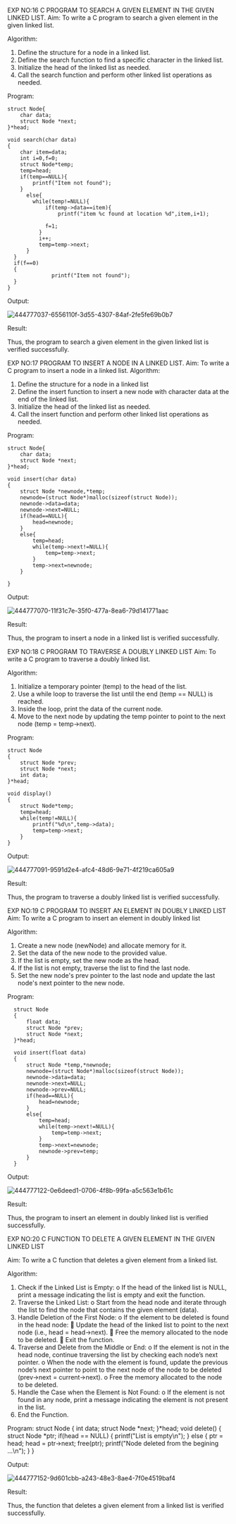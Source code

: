 EXP NO:16 C PROGRAM TO SEARCH A GIVEN ELEMENT IN THE GIVEN LINKED LIST.
Aim:
To write a C program to search a given element in the given linked list.

Algorithm:
1.	Define the structure for a node in a linked list.
2.	Define the search function to find a specific character in the linked list.
3.	Initialize the head of the linked list as needed.
4.	Call the search function and perform other linked list operations as needed.
 
Program:

    struct Node{
        char data; 
        struct Node *next;
    }*head;
    
    void search(char data)
    {
        char item=data;
        int i=0,f=0;
        struct Node*temp;
        temp=head;
        if(temp==NULL){
            printf("Item not found");
        }
          else{
            while(temp!=NULL){
                if(temp->data==item){
                    printf("item %c found at location %d",item,i+1);
                
                f=1;
              }
              i++;
              temp=temp->next;      
          }        
      }
      if(f==0)
      {
                  printf("Item not found");
      }
    }
  
Output:

![444777037-6556110f-3d55-4307-84af-2fe5fe69b0b7](https://github.com/user-attachments/assets/1a6613bb-5073-4561-bf38-9672a1923c5a)


Result:

Thus, the program to search a given element in the given linked list is verified successfully.


 
EXP NO:17  PROGRAM TO INSERT A NODE IN A LINKED LIST.
Aim:
To write a C program to insert a node in a linked list.
Algorithm:
1.	Define the structure for a node in a linked list
2.	Define the insert function to insert a new node with character data at the end of the linked list.
3.	Initialize the head of the linked list as needed.
4.	Call the insert function and perform other linked list operations as needed.
 
Program:

    struct Node{
        char data; 
        struct Node *next;
    }*head;
    
    void insert(char data)
    {
        struct Node *newnode,*temp;
        newnode=(struct Node*)malloc(sizeof(struct Node));
        newnode->data=data;
        newnode->next=NULL;
        if(head==NULL){
            head=newnode;
        }
        else{
            temp=head;
            while(temp->next!=NULL){
                temp=temp->next;
            }
            temp->next=newnode;
        }
        
    }
Output:

 ![444777070-11f31c7e-35f0-477a-8ea6-79d141771aac](https://github.com/user-attachments/assets/b015dfbb-2076-42a0-bd7b-f1a2aaa17c4c)

Result:

Thus, the program to insert a node in a linked list is verified successfully.


 
EXP NO:18 C PROGRAM TO TRAVERSE A DOUBLY LINKED LIST
Aim:
To write a C program to traverse a doubly linked list.

Algorithm:
1.	Initialize a temporary pointer (temp) to the head of the list.
2.	Use a while loop to traverse the list until the end (temp == NULL) is reached.
3.	Inside the loop, print the data of the current node.
4.	Move to the next node by updating the temp pointer to point to the next node (temp = temp->next).
 
Program:

    struct Node
    {
        struct Node *prev;
        struct Node *next;
        int data;
    }*head;
    
    void display()
    {
        struct Node*temp;
        temp=head;
        while(temp!=NULL){
            printf("%d\n",temp->data);
            temp=temp->next;
        }        
    }
Output:

![444777091-9591d2e4-afc4-48d6-9e71-4f219ca605a9](https://github.com/user-attachments/assets/a9311bfd-be17-40cc-a85c-8bbe77d37eb6)


Result:

Thus, the program to traverse a doubly linked list is verified successfully. 



EXP NO:19 C PROGRAM TO INSERT AN ELEMENT IN DOUBLY LINKED LIST
Aim:
To write a C program to insert an element in doubly linked list

Algorithm:
1.	Create a new node (newNode) and allocate memory for it.
2.	Set the data of the new node to the provided value.
3.	If the list is empty, set the new node as the head.
4.	If the list is not empty, traverse the list to find the last node.
5.	Set the new node's prev pointer to the last node and update the last node's next pointer to the new node.
 
Program:

      struct Node
      {
          float data;
          struct Node *prev;
          struct Node *next;
      }*head;
      
      void insert(float data)
      {
          struct Node *temp,*newnode;
          newnode=(struct Node*)malloc(sizeof(struct Node));
          newnode->data=data;
          newnode->next=NULL;
          newnode->prev=NULL;
          if(head==NULL){
              head=newnode;
          }
          else{
              temp=head;
              while(temp->next!=NULL){
                  temp=temp->next;
              }
              temp->next=newnode;
              newnode->prev=temp;
          }        
      }
Output:

![444777122-0e6deed1-0706-4f8b-99fa-a5c563e1b61c](https://github.com/user-attachments/assets/4eb2ed88-a1c2-4d3c-8084-21c463fdf5d9)


Result:

Thus, the program to insert an element in doubly linked list is verified successfully.




EXP NO:20 C FUNCTION TO DELETE A GIVEN ELEMENT IN THE GIVEN LINKED LIST




Aim:
To write a C function that deletes a given element from a linked list.

Algorithm:
1.	Check if the Linked List is Empty:
o	If the head of the linked list is NULL, print a message indicating the list is empty and exit the function.
2.	Traverse the Linked List:
o	Start from the head node and iterate through the list to find the node that contains the given element (data).
3.	Handle Deletion of the First Node:
o	If the element to be deleted is found in the head node:
	Update the head of the linked list to point to the next node (i.e., head = head->next).
	Free the memory allocated to the node to be deleted.
	Exit the function.
4.	Traverse and Delete from the Middle or End:
o	If the element is not in the head node, continue traversing the list by checking each node’s next pointer.
o	When the node with the element is found, update the previous node’s next pointer to point to the next node of the node to be deleted (prev->next = current->next).
o	Free the memory allocated to the node to be deleted.
5.	Handle the Case when the Element is Not Found:
o	If the element is not found in any node, print a message indicating the element is not present in the list.
6.	End the Function.


Program:
     struct Node
     {
         int data; 
         struct Node *next;
     }*head;
     void delete()
     {
         struct Node *ptr;
         if(head == NULL)
         {
             printf("List is empty\n");
         }
         else
         {
             ptr = head;
             head = ptr->next;
             free(ptr);
             printf("Node deleted from the begining ...\n");
         }
     }

Output:


![444777152-9d601cbb-a243-48e3-8ae4-7f0e4519baf4](https://github.com/user-attachments/assets/7e2d23e9-5dea-46dc-a283-3097a115b0d7)





Result:

Thus, the function that deletes a given element from a linked list is verified successfully.
